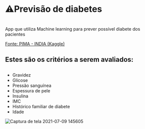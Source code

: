 # ⚠️Previsão de diabetes <h1>
 
App que utiliza Machine learning para prever possível diabete dos pacientes
 
[Fonte: PIMA - INDIA (Kaggle)](https://www.kaggle.com/uciml/pima-indians-diabetes-database)

## Estes são os critérios a serem avaliados: <h2>
  * Gravidez
  * Glicose
  * Pressão sanguínea
  * Espessura de pele
  * Insulina
  * IMC
  * Histórico familiar de diabete
  * Idade
  
  ![Captura de tela 2021-07-09 145605](https://user-images.githubusercontent.com/62958588/125103109-677d5680-e0b2-11eb-9bf1-316bb2a09e99.png)
